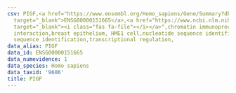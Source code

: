 ```yaml
---
csv: PIGF,<a href="https://www.ensembl.org/Homo_sapiens/Gene/Summary?db=core;g=ENSG00000151665"
  target="_blank">ENSG00000151665</a>,<a href="https://www.ncbi.nlm.nih.gov/pubmed/22863008"
  target="_blank"><i class="fas fa-file"></i></a>",chromatin immunoprecipitation assay,direct
  interaction,breast epithelium, HME1 cell,nucleotide sequence identification,nucleotide
  sequence identification,transcriptional regulation,
data_alias: PIGF
data_id: ENSG00000151665
data_numevidence: 1
data_species: Homo sapiens
data_taxid: '9606'
title: PIGF
---
```

